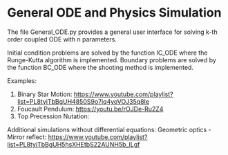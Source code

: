# General ODE and Physics Simulation

The file General_ODE.py provides a general user interface for solving k-th order coupled ODE with n parameters.

Initial condition problems are solved by the function IC_ODE where the Runge-Kutta algorithm is implemented.
Boundary problems are solved by the function BC_ODE where the shooting method is implemented.

Examples:
1. Binary Star Motion: https://www.youtube.com/playlist?list=PL8tyiTbBgUH4850S9o7jq4yoVOJ35q8Ie
2. Foucault Pendulum: https://youtu.be/rOJDe-Ru2Z4
3. Top Precession Nutation:



Additional simulations without differential equations:
Geometric optics - Mirror reflect: https://www.youtube.com/playlist?list=PL8tyiTbBgUH5hsXHEtbS22AUNH5b_lLgf
